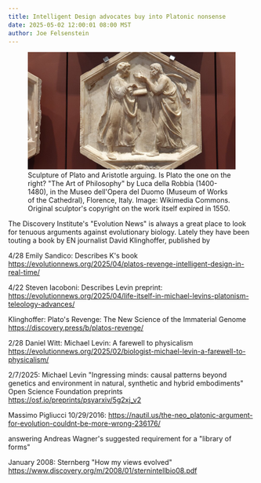 ```yaml
---
title: Intelligent Design advocates buy into Platonic nonsense
date: 2025-05-02 12:00:01 08:00 MST
author: Joe Felsenstein
---
```


<figure><img src="uploads/2025/Plato_and_Aristotle_by_Luca_della_Robbia.jpg" alt="[Sculpture of Plato and Aristotle arguing]" />
<figcaption>Sculpture of Plato and Aristotle arguing.  Is Plato the one on the right?  "The Art of Philosophy"  by  Luca della Robbia (1400-1480), in 
the Museo dell'Opera del Duomo (Museum of Works of the Cathedral), Florence, Italy.  Image: Wikimedia Commons.  Original sculptor's copyright on the work itself expired in 1550.</figure>



The Discovery Institute's "Evolution News" is always a great place to look for tenuous arguments against evolutionary 
biology.  Lately they have been touting a book by EN journalist David Klinghoffer, published by 





4/28  Emily Sandico:  Describes K's book    https://evolutionnews.org/2025/04/platos-revenge-intelligent-design-in-real-time/

4/22 Steven Iacoboni:   Describes Levin preprint:    https://evolutionnews.org/2025/04/life-itself-in-michael-levins-platonism-teleology-advances/

Klinghoffer:   Plato's Revenge: The New Science of the Immaterial Genome    https://discovery.press/b/platos-revenge/

2/28  Daniel Witt:    Michael Levin: A farewell to physicalism   https://evolutionnews.org/2025/02/biologist-michael-levin-a-farewell-to-physicalism/



2/7/2025: Michael Levin   "Ingressing minds: causal patterns beyond genetics and environment in natural, synthetic and hybrid embodiments"   Open Science Foundation preprints  https://osf.io/preprints/psyarxiv/5g2xj_v2

Massimo Pigliucci 10/29/2016:   https://nautil.us/the-neo_platonic-argument-for-evolution-couldnt-be-more-wrong-236176/

answering Andreas Wagner's suggested requirement for a "library of forms"

January 2008:   Sternberg    "How my views evolved"  https://www.discovery.org/m/2008/01/sternintellbio08.pdf







